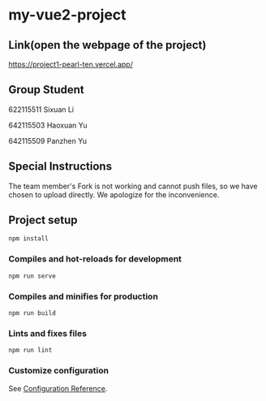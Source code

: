 # my-vue2-project

## Link(open the webpage of the project)
https://project1-pearl-ten.vercel.app/

## Group Student
622115511 Sixuan Li

642115503 Haoxuan Yu

642115509 Panzhen Yu


## Special Instructions
The team member's Fork is not working and cannot push files, so we have chosen to upload directly. We apologize for the inconvenience.



## Project setup
```
npm install
```

### Compiles and hot-reloads for development
```
npm run serve
```

### Compiles and minifies for production
```
npm run build
```

### Lints and fixes files
```
npm run lint
```

### Customize configuration
See [Configuration Reference](https://cli.vuejs.org/config/).








